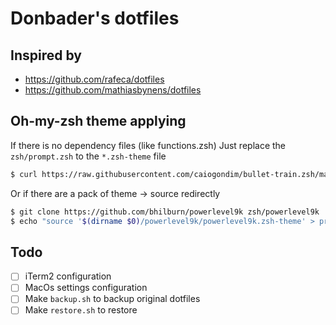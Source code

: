 # Donbader's dotfiles

## Inspired by
- https://github.com/rafeca/dotfiles
- https://github.com/mathiasbynens/dotfiles  


## Oh-my-zsh theme applying
If there is no dependency files (like functions.zsh)
Just replace the `zsh/prompt.zsh` to the `*.zsh-theme` file
```bash
$ curl https://raw.githubusercontent.com/caiogondim/bullet-train.zsh/master/bullet-train.zsh-theme > zsh/prompt.zsh
```

Or if there are a pack of theme -> source redirectly
```bash
$ git clone https://github.com/bhilburn/powerlevel9k zsh/powerlevel9k
$ echo "source '$(dirname $0)/powerlevel9k/powerlevel9k.zsh-theme' > prompt.zsh
```

## Todo
- [ ] iTerm2 configuration
- [ ] MacOs settings configuration
- [ ] Make `backup.sh` to backup original dotfiles
- [ ] Make `restore.sh` to restore
